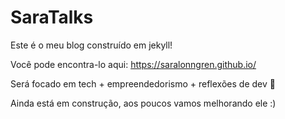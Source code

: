 # SaraTalks
Este é o meu blog construído em jekyll!

Você pode encontra-lo aqui: https://saralonngren.github.io/

Será focado em tech + empreendedorismo + reflexões de dev 👾

Ainda está em construção, aos poucos vamos melhorando ele :)
